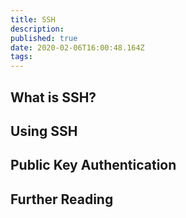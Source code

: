 ```yaml
---
title: SSH
description: 
published: true
date: 2020-02-06T16:00:48.164Z
tags: 
---
```


## What is SSH?

## Using SSH

## Public Key Authentication

## Further Reading
